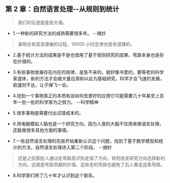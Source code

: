 ## 第 2 章：自然语言处理--从规则到统计

> 我们的征途是星辰大海。

- 1.一种新的研究方法的成熟需要很多年。 --摘抄

> 事物总有其该遵循的过程，10000 小时定律也是有道理的。

- 2.基于统计方法的成果是不是也借用了基于规则研究的成果，弯路本身也是存在价值的。

- 3.有些事物发展存在内在的规律，是急不来的，就好像书里的，要等老的科学家退休，新的方法才会被大量应用和以此为基础研究，科学才会飞速的发展，欲速则不达，让子弹飞一会。

- 4.挖到一个事物真正的本质和该如何去更好的应用它可能需要几十年甚至上百年一批一批的科学家为之努力。 --科学精神

- 5.很多事物是需要付出试错成本的。

- 6.用电脑模拟人脑也是一个研究方向，因为人类的大脑不仅用来做语言处理，还能做很多其他方面的事情。

- 7.一些自然语言处理的先驱开始重新认识这个问题，找到了基于数学模型和统计的方法，自然语言处理进入第二个阶段。 --摘抄

> 还是之前那批人通过走弯路意识到走错了方向，转而改变研究方向选择新的方向，这就是弯路贡献的价值。这些走的弯路也避免了后人重走这条弯路。

- 8.科学家们用了几十年才认识到这个联系。
